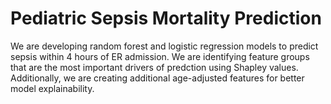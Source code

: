 # Pediatric Sepsis Mortality Prediction

We are developing random forest and logistic regression models to predict sepsis within 4 hours of ER admission. 
We are identifying feature groups that are the most important drivers of predction using Shapley values. 
Additionally, we are creating additional age-adjusted features for better model explainability. 
